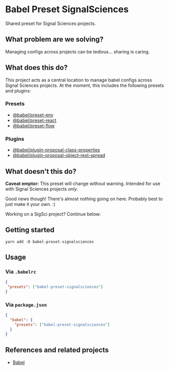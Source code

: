 # Babel Preset SignalSciences

Shared preset for Signal Sciences projects.


## What problem are we solving?

Managing configs across projects can be tedious... sharing is caring.


## What does this do?

This project acts as a central location to manage babel configs across Signal
Sciences projects. At the moment, this includes the following presets and
plugins:

### Presets

- [@babel/preset-env](https://babeljs.io/docs/en/next/babel-preset-env.html) 
- [@babel/preset-react](https://babeljs.io/docs/en/next/babel-preset-react.html) 
- [@babel/preset-flow](https://babeljs.io/docs/en/next/babel-preset-flow.html) 

### Plugins

- [@babel/plugin-proposal-class-properties](https://babeljs.io/docs/en/next/babel-plugin-proposal-class-properties)
- [@babel/plugin-proposal-object-rest-spread](https://babeljs.io/docs/en/next/babel-plugin-proposal-object-rest-spread)


## What doesn't this do?

**Caveat emptor:** This preset will change without warning. Intended for use
with Signal Sciences projects _only_.

Good news though! There's almost nothing going on here. Probably best to just
make it your own. :)

Working on a SigSci project? Continue below:


## Getting started

```
yarn add -D babel-preset-signalsciences
```

## Usage

### Via `.babelrc`

```json
{
 "presets": ["babel-preset-signalsciences"]
}
```

### Via `package.json`

```json
{
  "babel": {
    "presets": ["babel-preset-signalsciences"]
  }
}
```

## References and related projects

- [Babel](https://babeljs.io)
